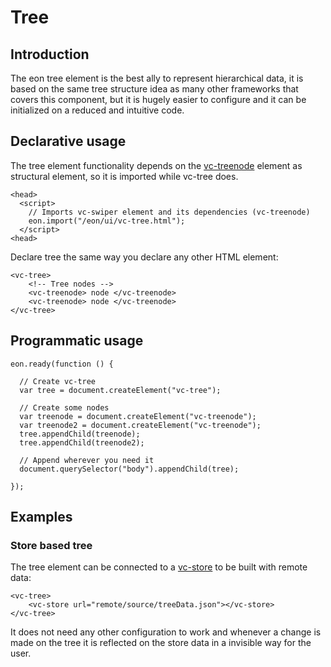 # Tree

## Introduction

The eon tree element is the best ally to represent hierarchical data, it is based on the same tree structure idea as many other frameworks that covers this component, but it is hugely easier to configure and it can be initialized on a reduced and intuitive code. 

## Declarative usage 

The tree element functionality depends on the [vc-treenode](/vimlet/VimletComet/master/docs/release/index.html#!version=1.0.0&mode=tutorial&file=entries%2FComponents%2FTreenode.md) element as structural element, so it is imported while vc-tree does.

``` [html]
<head>
  <script>
    // Imports vc-swiper element and its dependencies (vc-treenode)
    eon.import("/eon/ui/vc-tree.html");
  </script>
<head>
```
Declare tree the same way you declare any other HTML element:

``` [html]
<vc-tree>
    <!-- Tree nodes -->
    <vc-treenode> node </vc-treenode>
    <vc-treenode> node </vc-treenode>
</vc-tree>
```

## Programmatic usage

``` [javascript]
eon.ready(function () {

  // Create vc-tree
  var tree = document.createElement("vc-tree");

  // Create some nodes
  var treenode = document.createElement("vc-treenode");
  var treenode2 = document.createElement("vc-treenode");
  tree.appendChild(treenode);
  tree.appendChild(treenode2);

  // Append wherever you need it
  document.querySelector("body").appendChild(tree);

});
```

## Examples

### Store based tree

The tree element can be connected to a [vc-store](/vimlet/VimletComet/master/docs/release/index.html#!version=1.0.0&mode=tutorial&file=entries%2FComponents%2FStore.md) to be built with remote data:

``` [html]
<vc-tree>
    <vc-store url="remote/source/treeData.json"></vc-store>
</vc-tree>
```

It does not need any other configuration to work and whenever a change is made on the tree it is reflected on the store data in a invisible way for the user.
